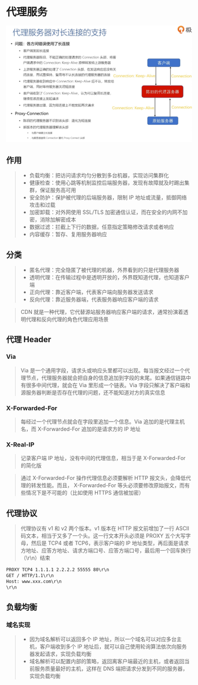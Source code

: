 # 代理服务

![](media/16606967444101/16606967656097.jpg)

## 作用
> - 负载均衡：把访问请求均匀分散到多台机器，实现访问集群化
> - 健康检查：使用心跳等机制监控后端服务器，发现有故障就及时踢出集群，保证服务高可用
> - 安全防护：保护被代理的后端服务器，限制 IP 地址或流量，抵御网络攻击和过载
> - 加密卸载：对外网使用 SSL/TLS 加密通信认证，而在安全的内网不加密，消除加解密成本
> - 数据过滤：拦截上下行的数据，任意指定策略修改请求或者响应
> - 内容缓存：暂存、复用服务器响应

## 分类
> - 匿名代理：完全隐匿了被代理的机器，外界看到的只是代理服务器
> - 透明代理：在传输过程中是透明开放的，外界既知道代理，也知道客户端
> - 正向代理：靠近客户端，代表客户端向服务器发送请求
> - 反向代理：靠近服务器端，代表服务器响应客户端的请求

> CDN 就是一种代理，它代替源站服务器响应客户端的请求，通常扮演着透明代理和反向代理的角色代理应用场景

## 代理 Header
### Via
> Via 是一个通用字段，请求头或响应头里都可以出现。每当报文经过一个代理节点，代理服务器就会把自身的信息追加到字段的末尾。如果通信链路中有很多中间代理，就会在 Via 里形成一个链表。Via 字段只解决了客户端和源服务器判断是否存在代理的问题，还不能知道对方的真实信息

### X-Forwarded-For
> 每经过一个代理节点就会在字段里追加一个信息。Via 追加的是代理主机名，而 X-Forwarded-For 追加的是请求方的 IP 地址

### X-Real-IP
> 记录客户端 IP 地址，没有中间的代理信息，相当于是 X-Forwarded-For 的简化版

> 通过 X-Forwarded-For 操作代理信息必须要解析 HTTP 报文头，会降低代理的转发性能。而且， X-Forwarded-For 等头必须要修改原始报文，而有些情况下是不可能的（比如使用 HTTPS 通信被加密）

## 代理协议
> 代理协议有 v1 和 v2 两个版本。v1 版本在 HTTP 报文前增加了一行 ASCII 码文本，相当于又多了一个头。这一行文本开头必须是 PROXY 五个大写字母，然后是 TCP4 或者 TCP6，表示客户端的 IP 地址类型，再后面是请求方地址、应答方地址、请求方端口号、应答方端口号，最后用一个回车换行（\r\n）结束

```
PROXY TCP4 1.1.1.1 2.2.2.2 55555 80\r\n
GET / HTTP/1.1\r\n
Host: www.xxx.com\r\n
\r\n
```

## 负载均衡
### 域名实现
> - 因为域名解析可以返回多个 IP 地址，所以一个域名可以对应多台主机，客户端收到多个 IP 地址后，就可以自己使用轮询算法依次向服务器发起请求，实现负载均衡
> - 域名解析可以配置内部的策略，返回离客户端最近的主机，或者返回当前服务质量最好的主机，这样在 DNS 端把请求分发到不同的服务器，实现负载均衡